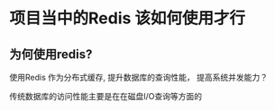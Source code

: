 # 项目当中的Redis 该如何使用才行

## 为何使用redis?

使用Redis 作为分布式缓存, 提升数据库的查询性能， 提高系统并发能力？

传统数据库的访问性能主要是在在磁盘I/O查询等方面的





